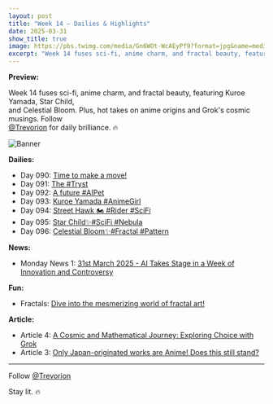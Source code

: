 ```yaml
---
layout: post
title: "Week 14 – Dailies & Highlights"
date: 2025-03-31
show_title: true
image: https://pbs.twimg.com/media/Gn6WOt-WcAEyPf9?format=jpg&name=medium
excerpt: "Week 14 fuses sci-fi, anime charm, and fractal beauty, featuring Kuroe Yamada, Star Child, and Celestial Bloom. Plus, hot takes on anime origins and Grok's cosmic musings. Follow @Trevorion for daily brilliance. 🔥"
---
```

  
**Preview:**  
  
Week 14 fuses sci-fi, anime charm, and fractal beauty, featuring Kuroe Yamada, Star Child,  
and Celestial Bloom. Plus, hot takes on anime origins and Grok's cosmic musings. Follow  
[@Trevorion](https://x.com/Trevorion) for daily brilliance. 🔥
  
![Banner](https://pbs.twimg.com/media/Gn6WOt-WcAEyPf9?format=jpg&name=medium)
  
**Dailies:**
- Day 090: [Time to make a move!](https://x.com/Trevorion/status/1906617688551489751)
- Day 091: [The #Tryst](https://x.com/Trevorion/status/1907103509578969522)
- Day 092: [A future #AIPet](https://x.com/Trevorion/status/1907356610940252224)
- Day 093: [Kuroe Yamada #AnimeGirl](https://x.com/Trevorion/status/1907765412697145798)
- Day 094: [Street Hawk 🏍️ #Rider #SciFi](https://x.com/Trevorion/status/1908131123655295425)
- Day 095: [Star Child✨#SciFi #Nebula](https://x.com/Trevorion/status/1908442155724517492)
- Day 096: [Celestial Bloom✨#Fractal #Pattern](https://x.com/Trevorion/status/1908782580884795791)

**News:**  
- Monday News 1: [31st March 2025 - AI Takes Stage in a Week of Innovation and Controversy](https://x.com/Trevorion/status/1906601403688026571)

**Fun:**  
- Fractals: [Dive into the mesmerizing world of fractal art!](https://x.com/Trevorion/status/1908798421739135186/photo/1)

**Article:**  
- Article 4: [A Cosmic and Mathematical Journey: Exploring Choice with Grok](https://x.com/Trevorion/status/1908774786643214663)
- Article 3: [Only Japan-originated works are Anime!  Does this still stand?](https://x.com/Trevorion/status/1908006855256711592)

---
Follow [@Trevorion](https://x.com/Trevorion)

Stay lit. 🔥

